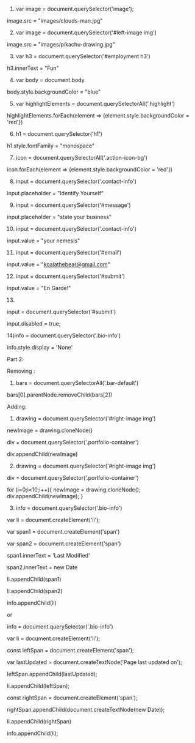1) var image = document.querySelector('image');

image.src = "images/clouds-man.jpg"

2) var image = document.querySelector('#left-image img')

image.src = "images/pikachu-drawing.jpg"

3) var h3 = document.querySelector('#employment h3')

h3.innerText = "Fun"

4) var body = document.body

body.style.backgroundColor = "blue"

5) var highlightElements = document.querySelectorAll('.highlight')

highlightElements.forEach(element => {element.style.backgroundColor = 'red'})

6) h1 = document.querySelector('h1')

h1.style.fontFamily = "monospace"

7) icon = document.querySelectorAll('.action-icon-bg')

icon.forEach(element => {element.style.backgroundColor = 'red'})

8) input = document.querySelector('.contact-info')

input.placeholder = "Identify Yourself"

9) input = document.querySelector('#message')

input.placeholder = "state your business"

10) input = document.querySelector('.contact-info')

input.value = "your nemesis"

11) input = document.querySelector('#email')

input.value = "koalathebear@gmail.com"

12) input = document.querySelector('#submit')

input.value = "En Garde!"

13) 
input = document.querySelector('#submit')

input.disabled = true;

14)info = document.querySelector('.bio-info')

info.style.display = 'None'

Part 2:

Removing :
1) bars = document.querySelectorAll('.bar-default')

bars[0].parentNode.removeChild(bars[2])

Adding:

1) drawing = document.querySelector('#right-image img')

newImage = drawing.cloneNode()

div = document.querySelector('.portfolio-container')

div.appendChild(newImage)

2) drawing = document.querySelector('#right-image img')

div = document.querySelector('.portfolio-container')

for (i=0;i<10;i++){
   newImage = drawing.cloneNode(); div.appendChild(newImage);
}

3) info = document.querySelector('.bio-info')

var li = document.createElement('li');

var span1 = document.createElement('span')

var span2 = document.createElement('span')

span1.innerText = 'Last Modified'

span2.innerText = new Date

li.appendChild(span1)

li.appendChild(span2)

info.appendChild(li)

or

info = document.querySelector('.bio-info')

var li = document.createElement('li');

const leftSpan = document.createElement('span');

var lastUpdated = document.createTextNode('Page last updated on');

leftSpan.appendChild(lastUpdated);

li.appendChild(leftSpan);

const rightSpan = document.createElement('span');

rightSpan.appendChild(document.createTextNode(new Date));

li.appendChild(rightSpan)

info.appendChild(li);

